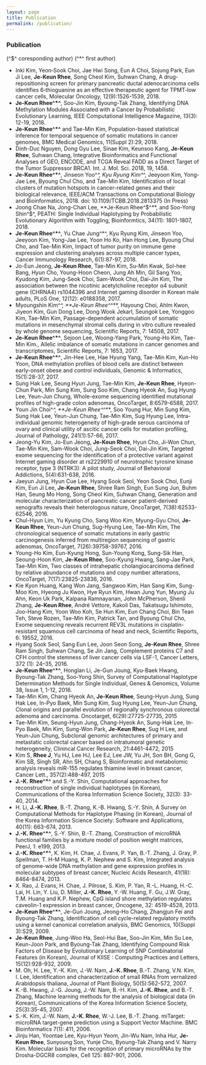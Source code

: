 ```yaml
---
layout: page
title: Publication
permalink: /publication/
---
```


### Publication

(^$^ coresponding author)
(^*^ first author)

- Inki Kim, Yeon‐Sook Choi, Jae Hwi Song, Eun A Choi, Sojung Park, Eun Ji Lee, **Je-Keun Rhee**, Song Cheol Kim, Suhwan Chang, A drug‐repositioning screen for primary pancreatic ductal adenocarcinoma cells identifies 6‐thioguanine as an effective therapeutic agent for TPMT‐low cancer cells, Molecular Oncology, 12(9):1526-1539, 2018.
- **Je-Keun Rhee^*^**, Soo-Jin Kim, Byoung-Tak Zhang, Identifying DNA Methylation Modules Associated with a Cancer by Probabilistic Evolutionary Learning, IEEE Computational Intelligence Magazine, 13(3): 12-19, 2018.
- **Je-Keun Rhee^*^** and Tae-Min Kim, Population-based statistical inference for temporal sequence of somatic mutations in cancer genomes, BMC Medical Genomics, 11(Suppl 2):29, 2018.
- Dinh-Duc Nguyen, Dong Gyu Lee, Sinae Kim, Keunsoo Kang, **Je-Keun Rhee**, Suhwan Chang, Integrative Bioinformatics and Functional Analyses of GEO, ENCODE, and TCGA Reveal FADD as a Direct Target of the Tumor Suppressor BRCA1. Int. J. Mol. Sci. 2018, 19, 1458.
- **Je-Keun Rhee^*^**, Jinseon Yoo^*^, Kyu Ryung Kim^*^, Jeeyoon Kim, Yong-Jae Lee, Byoung Chul Cho, and Tae-Min Kim, Identification of local clusters of mutation hotspots in cancer-related genes and their biological relevance, IEEE/ACM Transactions on Computational Biology and Bioinformatics, 2018. doi: 10.1109/TCBB.2018.2813375 (In Press)
- Joong Chae Na, Jong-Chan Lee, **Je-Keun Rhee^$^**, and Soo-Yong Shin^$^, PEATH: Single Individual Haplotyping by Probabilistic Evolutionary Algorithm with Toggling, Bioinformtics, 34(11): 1801-1807, 2018.
- **Je-Keun Rhee^*^**, Yu Chae Jung^*^, Kyu Ryung Kim, Jinseon Yoo, Jeeyoon Kim, Yong-Jae Lee, Yoon Ho Ko, Han Hong Lee, Byoung Chul Cho, and Tae-Min Kim, Impact of tumor purity on immune gene expression and clustering analyses across multiple cancer types, Cancer Immunology Research, 6(1):87-97, 2018.
- Jo-Eun Jeong, **Je-Keun Rhee**, Tae-Min Kim, Su-Min Kwak, Sol-hee Bang, Hyun Cho, Young-Hoon Cheon, Jung Ah Min, Gil Sang Yoo, Kyudong Kim, Jung-Seok Choi, Sam-Wook Choi, Dai-Jin Kim, The association between the nicotinic acetylcholine receptor α4 subunit gene (CHRNA4) rs1044396 and Internet gaming disorder in Korean male adults, PLoS One, 12(12): e0188358, 2017.
- Myoungshin Kim^*^, **Je-Keun Rhee^*^**, Hayoung Choi, Ahlm Kwon, Jiyeon Kim, Gun Dong Lee, Dong Wook Jekarl, Seungok Lee, Yonggoo Kim, Tae-Min Kim, Passage-dependent accumulation of somatic mutations in mesenchymal stromal cells during in vitro culture revealed by whole genome sequencing, Scientific Reports, 7: 14508, 2017.
- **Je-Keun Rhee^*^**, Sejoon Lee, Woong-Yang Park, Young-Ho Kim, Tae-Min Kim., Allelic imbalance of somatic mutations in cancer genomes and transcriptomes, Scientific Reports, 7: 1653, 2017.
- **Je-Keun Rhee^*^**, Jin-Hee Lee, Hae Hyung Yang, Tae-Min Kim, Kun-Ho Yoon, DNA methylation profiles of blood cells are distinct between early-onset obese and control individuals, Genomic & Informatics, 15(1):28-37, 2017.
- Sung Hak Lee, Seung Hyun Jung, Tae-Min Kim, **Je-Keun Rhee**, Hyeon-Chun Park, Min Sung Kim, Sung Soo Kim, Chang Hyeok An, Sug Hyung Lee, Yeun-Jun Chung, Whole-exome sequencing identified mutational profiles of high-grade colon adenomas, OncoTarget, 8:6579-6588, 2017.
- Youn Jin Choi^*^, **Je-Keun Rhee^*^**, Soo Young Hur, Min Sung Kim, Sung Hak Lee, Yeun-Jun Chung, Tae-Min Kim, Sug Hyung Lee, Intra-individual genomic heterogeneity of high-grade serous carcinoma of ovary and clinical utility of ascitic cancer cells for mutation profiling, Journal of Pathology, 241(1):57-66, 2017.
- Jeong-Yu Kim, Jo-Eun Jeong, **Je-Keun Rhee**, Hyun Cho, Ji-Won Chun, Tae-Min Kim, Sam-Wook Choi, Jung-Seok Choi, Dai-Jin Kim, Targeted exome sequencing for the identification of a protective variant against Internet gaming disorder at rs2229910 of neurotrophic tyrosine kinase receptor, type 3 (NTRK3): A pilot study, Journal of Behavioral Addictions, 5(4):631-638, 2016.
- Jaeyun Jung, Hyun Cue Lee, Hyang Sook Seol, Yeon Sook Choi, Eunji Kim, Eun Ji Lee, **Je-Keun Rhee**, Shree Ram Singh, Eun Sung Jun, Buhm Han, Seung Mo Hong, Song Cheol Kim, Suhwan Chang, Generation and molecular characterization of pancreatic cancer patient-derived xenografts reveals their heterologous nature, OncoTarget, 7(38):62533-62546, 2016.
- Chul-Hyun Lim, Yu Kyung Cho, Sang Woo Kim, Myung-Gyu Choi, **Je-Keun Rhee**, Yeun-Jun Chung, Sug-Hyung Lee, Tae-Min Kim, The chronological sequence of somatic mutations in early gastric carcinogenesis inferred from multiregion sequencing of gastric adenomas, OncoTarget, 7(26):39758-39767, 2016.
- Young-Ho Kim, Eun-Kyung Hong, Sun-Young Kong, Sung-Sik Han, Seoung-Hoon Kim, **Je-Keun Rhee**, Soo-Kyung Hwang, Sang-Jae Park, Tae-Min Kim, Two classes of intrahepatic cholangiocarcinoma defined by relative abundance of mutations and copy number alterations, OncoTarget, 7(17):23825-23836, 2016.
- Kie Kyon Huang, Kang Won Jang, Sangwoo Kim, Han Sang Kim, Sung-Moo Kim, Hyeong Ju Kwon, Hye Ryun Kim, Hwan Jung Yun, Myung Ju Ahn, Keon Uk Park, Kalpana Ramnayanan, John McPherson, Shenli Zhang, **Je-Keun Rhee**, André Vettore, Kakoli Das, Takatsugu Ishimoto, Joo-Hang Kim, Yoon Woo Koh, Se Hun Kim, Eun Chang Choi, Bin Tean Teh, Steve Rozen, Tae-Min Kim, Patrick Tan, and Byoung Chul Cho, Exome sequencing reveals recurrent REV3L mutations in cisplatin-resistant squamous cell carcinoma of head and neck, Scientific Reports, 6: 19552, 2016.
- Hyang Sook Seol, Sang Eun Lee, Joon Seon Song, **Je-Keun Rhee**, Shree Ram Singh, Suhwan Chang, Se Jin Jang, Complement proteins C7 and CFH control the stemness of liver cancer cells via LSF-1, Cancer Letters, 372 (1): 24–35, 2016.
- **Je-Keun Rhee^*^**, Honglan Li, Je-Gun Joung, Kyu-Baek Hwang, Byoung-Tak Zhang, Soo-Yong Shin, Survey of Computational Haplotype Determination Methods for Single Individual, Genes & Genomics, Volume 38, Issue 1, 1-12, 2016.
- Tae-Min Kim, Chang Hyeok An, **Je-Keun Rhee**, Seung-Hyun Jung, Sung Hak Lee, In-Pyo Baek, Min Sung Kim, Sug Hyung Lee, Yeun-Jun Chung, Clonal origins and parallel evolution of regionally synchronous colorectal adenoma and carcinoma. Oncotarget, 6(29):27725-27735, 2015
- Tae-Min Kim,  Seung-Hyun Jung, Chang-Hyeok An, Sung-Hak Lee, In-Pyo Baek, Min Kim, Sung-Won Park, **Je-Keun Rhee**, Sug H Lee, and Yeun-Jun Chung, Subclonal genomic architectures of primary and metastatic colorectal cancer based on intratumoral genetic heterogeneity, Clinincal Cancer Research, 21:4461-4472, 2015
- Kim S, **Rhee J**, Yu HJ, Lee HJ, Lee EJ, Lee JW, Yu JH, Son BH, Gong G, Kim SB, Singh SR, Ahn SH, Chang S, Bioinformatic and metabolomic analysis reveals miR-155 regulates thiamine level in breast cancer, Cancer Lett., 357(2):488-497, 2015
- **J.-K. Rhee^*^** and S.-Y. Shin, Computational approaches for reconstruction of single individual haplotypes (in Korean), Communications of the Korea Information Science Society, 32(3): 33-40, 2014.
- H. Li, **J.-K. Rhee**, B.-T. Zhang, K.-B. Hwang, S.-Y. Shin, A Survey on Computational Methods for Haplotype Phasing (in Korean), Journal of the Korea Information Science Society: Software and Applications, 40(11): 663-674, 2013.
- **J.-K. Rhee^*^**, S.-Y. Shin, B.-T. Zhang, Construction of microRNA functional families by a mixture model of position weight matrices, PeerJ, 1: e199, 2013.
- **J.-K. Rhee^*^**, K. Kim, H. Chae, J. Evans, P. Yan, B.-T. Zhang, J. Gray, P. Spellman, T. H-M Huang, K. P. Nephew and S. Kim, Integrated analysis of genome-wide DNA methylation and gene expression profiles in molecular subtypes of breast cancer, Nucleic Acids Research, 41(18): 8464-8474, 2013.
- X. Rao, J. Evans, H. Chae, J. Pilrose, S. Kim, P. Yan, R.-L. Huang, H.-C. Lai, H. Lin, Y. Liu, D. Miller, **J.-K. Rhee**, Y.-W. Huang, F. Gu, J.W. Gray, T.M. Huang and K.P. Nephew, CpG island shore methylation regulates caveolin-1 expression in breast cancer, Oncogene, 32: 4519-4528, 2013.
- **Je-Keun Rhee^*^**, Je-Gun Joung, Jeong-Ho Chang, Zhangjun Fei and Byoung-Tak Zhang, Identification of cell cycle-related regulatory motifs using a kernel canonical correlation analysis, BMC Genomics, 10(Suppl 3):S29, 2009.
- **Je-Keun Rhee**, Jung-Woo Ha, Seol-Hui Bae, Soo-Jin Kim, Min Su Lee, Keun-Joon Park, and Byoung-Tak Zhang, Identifying Compound Risk Factors of Disease by Evolutionary Learning of SNP Combinatorial Features (in Korean), Journal of KIISE : Computing Practices and Letters, 15(12):928-932, 2009.
- M. Oh, H. Lee, Y.-K. Kim, J.-W. Nam, **J.-K. Rhee**, B.-T. Zhang, V.N. Kim, I. Lee, Identification and characterization of small RNAs from vernalized Arabidopsis thaliana, Journal of Plant Biology, 50(5):562-572, 2007.
- K.-B. Hwang, J.-G. Joung, J.-W. Nam, B.-H. Kim, **J.-K. Rhee**, and B.-T. Zhang, Machine learning methods for the analysis of biological data (in Korean), Communications of the Korea Information Science Society, 25(3):35-45, 2007.
- S.-K. Kim, J.-W. Nam, **J.-K. Rhee**, W.-J. Lee, B.-T. Zhang. miTarget: microRNA target-gene prediction using a Support Vector Machine. BMC Bioinformatics 7(1): 411, 2006.
- Jinju Han, Yoontae Lee, Kyu-Hyun Yeom, Jin-Wu Nam, Inha Hur, **Je-Keun Rhee**, Sunyoung Son, Yunje Cho, Byoung-Tak Zhang and V. Narry Kim. Molecular basis for the recognition of primary microRNAs by the Drosha-DGCR8 complex, Cell 125: 887-901, 2006.

